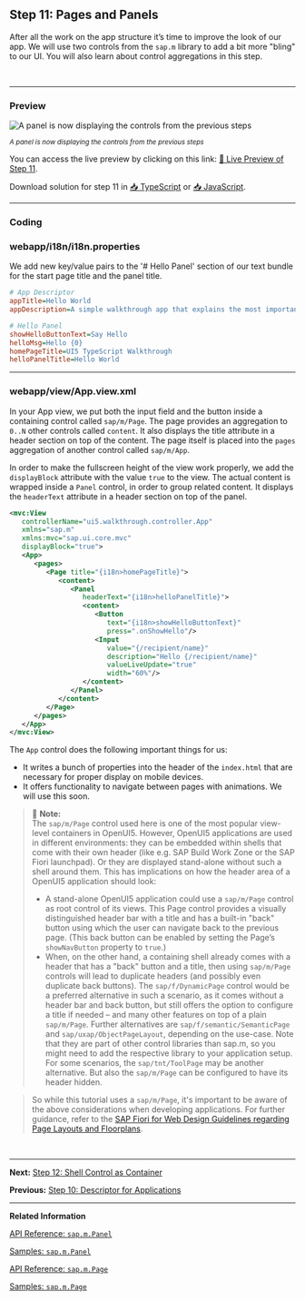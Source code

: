 ## Step 11: Pages and Panels

After all the work on the app structure it’s time to improve the look of our app. We will use two controls from the `sap.m` library to add a bit more "bling" to our UI. You will also learn about control aggregations in this step.

&nbsp;

***

### Preview

![](https://sdk.openui5.org/docs/topics/loio97feb5417c89462ead5b4259f3ecfd47_LowRes.png "A panel is now displaying the controls from the previous steps")  

<sup>*A panel is now displaying the controls from the previous steps*</sup>

You can access the live preview by clicking on this link: [🔗 Live Preview of Step 11](https://sap-samples.github.io/ui5-typescript-walkthrough/build/11/index-cdn.html).

Download solution for step 11 in [📥 TypeScript](https://sap-samples.github.io/ui5-typescript-walkthrough/ui5-typescript-walkthrough-step-11.zip) or [📥 JavaScript](https://sap-samples.github.io/ui5-typescript-walkthrough/ui5-typescript-walkthrough-step-11-js.zip).
***

### Coding

### webapp/i18n/i18n.properties

We add new key/value pairs to the '# Hello Panel' section of our text bundle for the start page title and the panel title.

```ini
# App Descriptor
appTitle=Hello World
appDescription=A simple walkthrough app that explains the most important concepts of UI5

# Hello Panel
showHelloButtonText=Say Hello
helloMsg=Hello {0}
homePageTitle=UI5 TypeScript Walkthrough
helloPanelTitle=Hello World
```
***

### webapp/view/App.view.xml

In your App view, we put both the input field and the button inside a containing control called `sap/m/Page`. The page provides an aggregation to `0..N` other controls called `content`. It also displays the title attribute in a header section on top of the content. The page itself is placed into the `pages` aggregation of another control called `sap/m/App`.

In order to make the fullscreen height of the view work properly, we add the `displayBlock` attribute with the value `true` to the view. The actual content is wrapped inside a `Panel` control, in order to group related content. It displays the `headerText` attribute in a header section on top of the panel.

```xml
<mvc:View
   controllerName="ui5.walkthrough.controller.App"
   xmlns="sap.m"
   xmlns:mvc="sap.ui.core.mvc"
   displayBlock="true">
   <App>
      <pages>
         <Page title="{i18n>homePageTitle}">
            <content>
               <Panel
                  headerText="{i18n>helloPanelTitle}">
                  <content>
                     <Button
                        text="{i18n>showHelloButtonText}"
                        press=".onShowHello"/>
                     <Input
                        value="{/recipient/name}"
                        description="Hello {/recipient/name}"
                        valueLiveUpdate="true"
                        width="60%"/>
                  </content>
               </Panel>
            </content>
         </Page>
      </pages>
   </App>
</mvc:View>

```

The `App` control does the following important things for us:
-   It writes a bunch of properties into the header of the `index.html` that are necessary for proper display on mobile devices.
-   It offers functionality to navigate between pages with animations. We will use this soon.

> 📝 **Note:** <br>
> The `sap/m/Page` control used here is one of the most popular view-level containers in OpenUI5. However, OpenUI5 applications are used in different environments: they can be embedded within shells that come with their own header (like e.g. SAP Build Work Zone or the SAP Fiori launchpad). Or they are displayed stand-alone without such a shell around them. This has implications on how the header area of a OpenUI5 application should look:
> - A stand-alone OpenUI5 application could use a `sap/m/Page` control as root control of its views. This Page control provides a visually distinguished header bar with a title and has a built-in "back" button using which the user can navigate back to the previous page. (This back button can be enabled by setting the Page’s `showNavButton` property to `true`.)
> - When, on the other hand, a containing shell already comes with a header that has a "back" button and a title, then using `sap/m/Page` controls will lead to duplicate headers (and possibly even duplicate back buttons). The `sap/f/DynamicPage` control would be a preferred alternative in such a scenario, as it comes without a header bar and back button, but still offers the option to configure a title if needed – and many other features on top of a plain `sap/m/Page`. Further alternatives are `sap/f/semantic/SemanticPage` and `sap/uxap/ObjectPageLayout`, depending on the use-case. Note that they are part of other control libraries than sap.m, so you might need to add the respective library to your application setup. For some scenarios, the `sap/tnt/ToolPage` may be another alternative. But also the `sap/m/Page` can be configured to have its header hidden.

> So while this tutorial uses a `sap/m/Page`, it's important to be aware of the above considerations when developing applications. For further guidance, refer to the [SAP Fiori for Web Design Guidelines regarding Page Layouts and Floorplans](https://experience.sap.com/fiori-design-web/floorplan-overview/).  


&nbsp;

***

**Next:** [Step 12: Shell Control as Container](../12/README.md "Now we use a shell control as container for our app and use it as our new root element. The shell takes care of visual adaptation of the application to the device’s screen size by introducing a so-called letterbox on desktop screens.")

**Previous:** [Step 10: Descriptor for Applications](../10/README.md "All application-specific configuration settings will now further be put in a separate descriptor file called manifest.json. This clearly separates the application coding from the configuration settings and makes our app even more flexible. For example, all SAP Fiori applications are realized as components and come with a descriptor file in order to be hosted in the SAP Fiori launchpad.")

***

**Related Information**  

[API Reference: `sap.m.Panel`](https://sdk.openui5.org/api/sap.m.Panel)

[Samples: `sap.m.Panel` ](https://sdk.openui5.org/entity/sap.m.Panel)

[API Reference: `sap.m.Page`](https://sdk.openui5.org/api/sap.m.Page)

[Samples: `sap.m.Page` ](https://sdk.openui5.org/entity/sap.m.Page)
